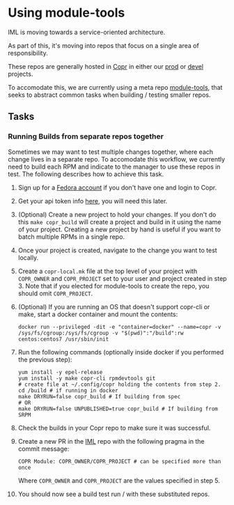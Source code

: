 # Using module-tools

IML is moving towards a service-oriented architecture.

As part of this, it's moving into repos that focus on a single area of responsibility.

These repos are generally hosted in [Copr](https://copr.fedorainfracloud.org/) in either our [prod](https://copr.fedorainfracloud.org/coprs/managerforlustre/manager-for-lustre/) or [devel](https://copr.fedorainfracloud.org/coprs/managerforlustre/manager-for-lustre-devel/) projects.

To accomodate this, we are currently using a meta repo [module-tools](https://github.com/whamcloud/module-tools), that seeks to abstract
common tasks when building / testing smaller repos.

## Tasks

### Running Builds from separate repos together

Sometimes we may want to test multiple changes together, where each change lives in a separate repo. To accomodate this workflow,
we currently need to build each RPM and indicate to the manager to use these repos in test. The following describes how to achieve this task.

1.  Sign up for a [Fedora account](https://admin.fedoraproject.org/accounts/user/new) if you don't have one and login to Copr.
1.  Get your api token info [here](https://copr.fedorainfracloud.org/api/), you will need this later.
1.  (Optional) Create a new project to hold your changes. If you don't do this `make copr_build` will create a project and build in it using the name of your project. Creating a new project by hand is useful if you want to batch multiple RPMs in a single repo.
1.  Once your project is created, navigate to the change you want to test locally.
1.  Create a `copr-local.mk` file at the top level of your project with `COPR_OWNER` and `COPR_PROJECT` set to your user and project created in step 3. Note that if you elected for module-tools to create the repo, you should omit `COPR_PROJECT`.
1.  (Optional) If you are running an OS that doesn't support copr-cli or make, start a docker container and mount the contents:

    ```shell
    docker run --privileged -dit -e "container=docker" --name=copr -v /sys/fs/cgroup:/sys/fs/cgroup -v "$(pwd)":"/build":rw centos:centos7 /usr/sbin/init
    ```

1.  Run the following commands (optionally inside docker if you performed the previous step):

    ```shell
    yum install -y epel-release
    yum install -y make copr-cli rpmdevtools git
    # create file at ~/.config/copr holding the contents from step 2.
    cd /build # if running in docker
    make DRYRUN=false copr_build # If building from spec
    # OR
    make DRYRUN=false UNPUBLISHED=true copr_build # If building from SRPM
    ```

1.  Check the builds in your Copr repo to make sure it was successful.
1.  Create a new PR in the [IML](https://github.com/whamcloud/integrated-manager-for-lustre) repo with the following pragma in the commit message:

    ```shell
    COPR Module: COPR_OWNER/COPR_PROJECT # can be specified more than once
    ```

    Where `COPR_OWNER` and `COPR_PROJECT` are the values specified in step 5.

1.  You should now see a build test run / with these substituted repos.
